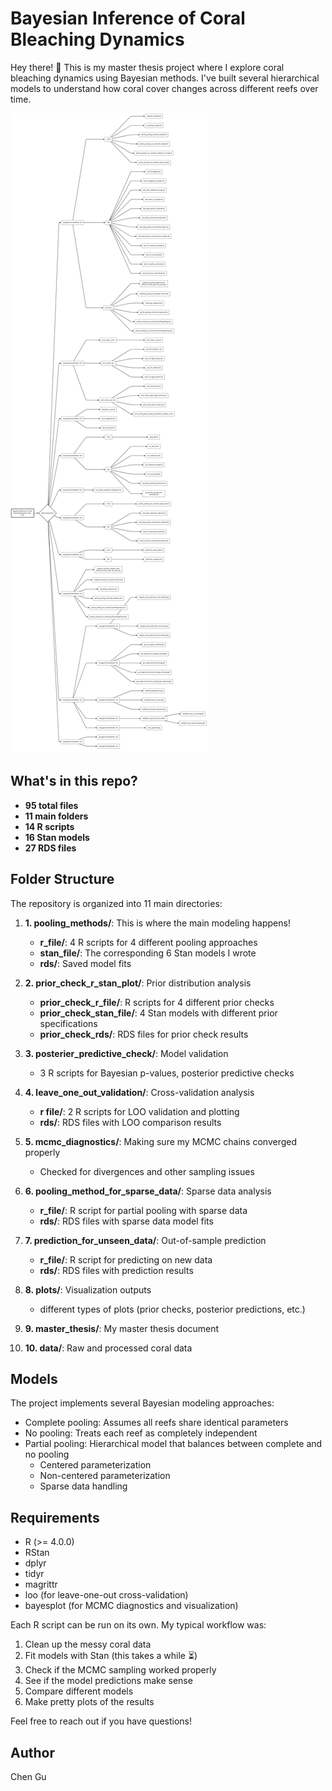 # Bayesian Inference of Coral Bleaching Dynamics

Hey there! 👋 This is my master thesis project where I explore coral bleaching dynamics using Bayesian methods. I've built several hierarchical models to understand how coral cover changes across different reefs over time.

![Code Folder Structure](diagram.png)

## What's in this repo?
- **95 total files** 
- **11 main folders** 
- **14 R scripts** 
- **16 Stan models** 
- **27 RDS files** 

## Folder Structure

The repository is organized into 11 main directories:

1. **1. pooling_methods/**: This is where the main modeling happens!
   - **r_file/**: 4 R scripts for 4 different pooling approaches
   - **stan_file/**: The corresponding 6 Stan models I wrote
   - **rds/**: Saved model fits

2. **2. prior_check_r_stan_plot/**: Prior distribution analysis
   - **prior_check_r_file/**: R scripts for 4 different prior checks
   - **prior_check_stan_file/**: 4 Stan models with different prior specifications
   - **prior_check_rds/**: RDS files for prior check results

3. **3. posterier_predictive_check/**: Model validation
   - 3 R scripts for Bayesian p-values, posterior predictive checks

4. **4. leave_one_out_validation/**: Cross-validation analysis
   - **r file/**: 2 R scripts for LOO validation and plotting
   - **rds/**: RDS files with LOO comparison results

5. **5. mcmc_diagnostics/**: Making sure my MCMC chains converged properly
   - Checked for divergences and other sampling issues

6. **6. pooling_method_for_sparse_data/**: Sparse data analysis
   - **r_file/**: R script for partial pooling with sparse data
   - **rds/**: RDS files with sparse data model fits

7. **7. prediction_for_unseen_data/**: Out-of-sample prediction
   - **r_file/**: R script for predicting on new data
   - **rds/**: RDS files with prediction results


8. **8. plots/**: Visualization outputs
   - different types of plots (prior checks, posterior predictions, etc.)

9. **9. master_thesis/**: My master thesis document

10. **10. data/**: Raw and processed coral data

## Models

The project implements several Bayesian modeling approaches:
- Complete pooling: Assumes all reefs share identical parameters
- No pooling: Treats each reef as completely independent
- Partial pooling: Hierarchical model that balances between complete and no pooling
  - Centered parameterization
  - Non-centered parameterization
  - Sparse data handling

## Requirements

- R (>= 4.0.0)
- RStan
- dplyr
- tidyr
- magrittr
- loo (for leave-one-out cross-validation)
- bayesplot (for MCMC diagnostics and visualization)

Each R script can be run on its own. My typical workflow was:

1. Clean up the messy coral data
2. Fit models with Stan (this takes a while ⏳)
3. Check if the MCMC sampling worked properly
4. See if the model predictions make sense
5. Compare different models
6. Make pretty plots of the results

Feel free to reach out if you have questions!

## Author

Chen Gu
